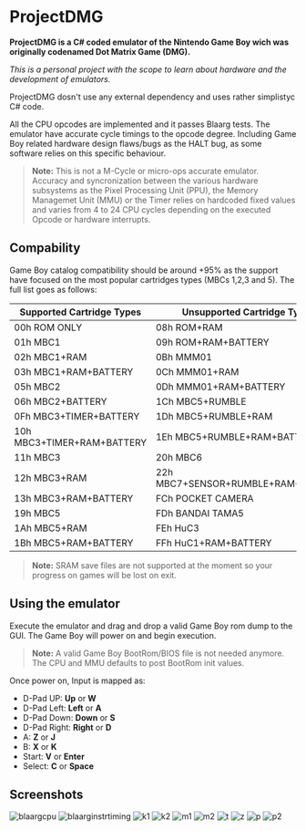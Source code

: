 # ProjectDMG

**ProjectDMG is a C# coded emulator of the Nintendo Game Boy wich was originally codenamed Dot Matrix Game (DMG).**

*This is a personal project with the scope to learn about hardware and the development of emulators.*

ProjectDMG dosn't use any external dependency and uses rather simplistyc C# code.

All the CPU opcodes are implemented and it passes Blaarg tests.
The emulator have accurate cycle timings to the opcode degree. Including Game Boy related hardware design flaws/bugs as the HALT bug, as some software relies on this specific behaviour.

> **Note:**  This is not a M-Cycle or micro-ops accurate emulator.
> Accuracy and syncronization between the various hardware subsystems as the Pixel Processing Unit (PPU), the Memory Managemet Unit (MMU) or the Timer relies on hardcoded fixed values and varies from 4 to 24 CPU cycles depending on the executed Opcode or hardware interrupts.

## Compability

Game Boy catalog compatibility should be around +95% as the support have focused on the most popular cartridges types (MBCs 1,2,3 and 5). The full list goes as follows:

|Supported Cartridge Types  | Unsupported Cartridge Types |
|--|--|
|00h  ROM ONLY  |  08h  ROM+RAM |
|01h  MBC1  |  09h  ROM+RAM+BATTERY |
|02h  MBC1+RAM  |   0Bh  MMM01|
|03h  MBC1+RAM+BATTERY  |  0Ch  MMM01+RAM |
|05h  MBC2  |  0Dh  MMM01+RAM+BATTERY |
|06h  MBC2+BATTERY  | 1Ch  MBC5+RUMBLE |
|0Fh  MBC3+TIMER+BATTERY  | 1Dh  MBC5+RUMBLE+RAM |
|10h  MBC3+TIMER+RAM+BATTERY  | 1Eh  MBC5+RUMBLE+RAM+BATTERY |
|11h  MBC3  | 20h  MBC6 |
|12h  MBC3+RAM  | 22h  MBC7+SENSOR+RUMBLE+RAM+BATTERY |
|13h  MBC3+RAM+BATTERY  | FCh  POCKET CAMERA |
|19h  MBC5  | FDh  BANDAI TAMA5 |
|1Ah  MBC5+RAM  | FEh  HuC3 |
|1Bh  MBC5+RAM+BATTERY  |  FFh  HuC1+RAM+BATTERY |

> **Note:**  SRAM save files are not supported at the moment so your progress on games will be lost on exit.


## Using the emulator

Execute the emulator and drag and drop a valid Game Boy rom dump to the GUI. The Game Boy will power on and begin execution.

> **Note:**  A valid Game Boy BootRom/BIOS file is not needed anymore. The CPU and MMU defaults to post BootRom init values.
 
Once power on, Input is mapped as:

* D-Pad UP: **Up** or **W**
* D-Pad Left: **Left** or **A**
* D-Pad Down: **Down** or **S**
* D-Pad Right: **Right** or **D**
* A: **Z** or **J**
* B: **X** or **K**
* Start: **V** or **Enter**
* Select: **C** or **Space**

## Screenshots

![blaargcpu](https://user-images.githubusercontent.com/28767885/50447289-692f0680-091a-11e9-92b6-583e7262658e.PNG)
![blaarginstrtiming](https://user-images.githubusercontent.com/28767885/50447290-692f0680-091a-11e9-9937-b4f23bd6d169.PNG)
![k1](https://user-images.githubusercontent.com/28767885/50447291-69c79d00-091a-11e9-89fd-c1931b37e30d.PNG)
![k2](https://user-images.githubusercontent.com/28767885/50447293-69c79d00-091a-11e9-927a-090f098f542b.PNG)
![m1](https://user-images.githubusercontent.com/28767885/50447294-69c79d00-091a-11e9-9965-e5ded1888aa2.PNG)
![m2](https://user-images.githubusercontent.com/28767885/50447295-69c79d00-091a-11e9-9780-82e5a8c8a90b.PNG)
![t](https://user-images.githubusercontent.com/28767885/50447296-6a603380-091a-11e9-9e2a-54b5c4d71b9f.PNG)
![z](https://user-images.githubusercontent.com/28767885/50447297-6a603380-091a-11e9-984b-c4a5ca9d20c3.PNG)
![p](https://user-images.githubusercontent.com/28767885/50447298-6a603380-091a-11e9-9b6a-fde84205564d.PNG)
![p2](https://user-images.githubusercontent.com/28767885/50447299-6a603380-091a-11e9-86fe-4e50c70f0f3e.PNG)
